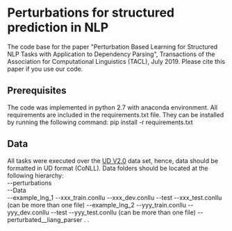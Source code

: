 # Perturbations for structured prediction in NLP

The code base for the paper "Perturbation Based Learning for Structured NLP Tasks with Application to Dependency Parsing", Transactions of the Association for Computational Linguistics (TACL), July 2019.
Please cite this paper if you use our code.

## Prerequisites
The code was implemented in python 2.7 with anaconda environment. 
All requirements are included in the requirements.txt file. They can be installed by running the following command: pip install -r requirements.txt


## Data
All tasks were executed over the [UD V2.0](https://universaldependencies.org) data set, hence, data should be formatted in UD format (CoNLL).
Data folders should be located at the following hierarchy:\
--perturbations \
	--Data \
	   --example_lng_1
	      --xxx_train.conllu
	      --xxx_dev.conllu
	      --test
	        --xxx_test.conllu (can be more than one file)
	   --example_lng_2
 	      --yyy_train.conllu
	      --yyy_dev.conllu
	      --test
	        --yyy_test.conllu (can be more than one file)
	--perturbated__liang_parser
	.
	.
	
